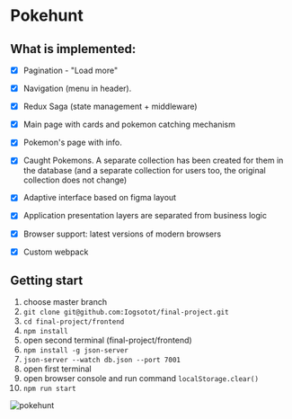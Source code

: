 # Pokehunt

## What is implemented:

- [x] Pagination - "Load more"
- [x] Navigation (menu in header).
- [x] Redux Saga (state management + middleware)
- [x] Main page with cards and pokemon catching mechanism
- [x] Pokemon's page with info.
- [x] Caught Pokemons. A separate collection has been created for them in the database (and a separate collection for users too, the original collection does not change)
- [x] Adaptive interface based on figma layout
- [x] Application presentation layers are separated from business logic
- [x] Browser support: latest versions of modern browsers
- [x] Custom webpack


## Getting start

1) choose master branch
2) ```git clone git@github.com:Iogsotot/final-project.git```
3) ```cd final-project/frontend```
4) ```npm install```
5) open second terminal (final-project/frontend)
6) ```npm install -g json-server```
7) ```json-server --watch db.json --port 7001```
8) open first terminal
9) open browser console and run command `localStorage.clear()`
10) ```npm run start```

![pokehunt](https://user-images.githubusercontent.com/50149163/118471364-5b0efa00-b710-11eb-899c-2087d13736d4.png)

